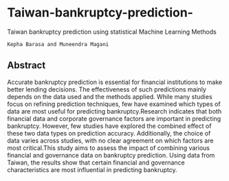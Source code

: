 # Taiwan-bankruptcy-prediction-
Taiwan bankruptcy prediction using statistical Machine Learning Methods

```
Kepha Barasa and Muneendra Magani

```
## Abstract
Accurate bankruptcy prediction is essential for financial institutions to make
better lending decisions. The effectiveness of such predictions mainly depends on the
data used and the methods applied. While many studies focus on refining prediction
techniques, few have examined which types of data are most useful for predicting
bankruptcy.Research indicates that both financial data and corporate governance
factors are important in predicting bankruptcy. However, few studies have explored the
combined effect of these two data types on prediction accuracy. Additionally, the choice
of data varies across studies, with no clear agreement on which factors are most
critical.This study aims to assess the impact of combining various financial and
governance data on bankruptcy prediction. Using data from Taiwan, the results show
that certain financial and governance characteristics are most influential in predicting
bankruptcy.
